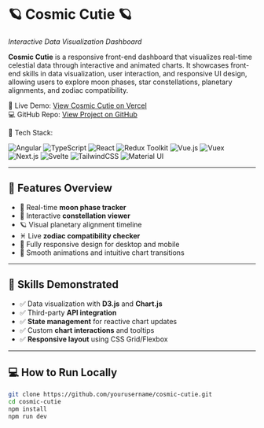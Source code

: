 # 🪐 Cosmic Cutie 🪐
*Interactive Data Visualization Dashboard*

**Cosmic Cutie** is a responsive front-end dashboard that visualizes real-time celestial data through interactive and animated charts. It showcases front-end skills in data visualization, user interaction, and responsive UI design, allowing users to explore moon phases, star constellations, planetary alignments, and zodiac compatibility.

🔗 Live Demo: [View Cosmic Cutie on Vercel](https://your-vercel-link.vercel.app)  
💻 GitHub Repo: [View Project on GitHub](https://github.com/breyhanaariel/cosmic-cutie)

🚀 Tech Stack: 

![Angular](https://img.shields.io/badge/Angular-DD0031?logo=angular&logoColor=white) ![TypeScript](https://img.shields.io/badge/TypeScript-3178C6?logo=typescript&logoColor=white) ![React](https://img.shields.io/badge/React-61DAFB?logo=react&logoColor=black) ![Redux Toolkit](https://img.shields.io/badge/Redux%20Toolkit-764ABC?logo=redux&logoColor=white) ![Vue.js](https://img.shields.io/badge/Vue.js-42B883?logo=vue.js&logoColor=white) ![Vuex](https://img.shields.io/badge/Vuex-35495E?logo=vue.js&logoColor=white) ![Next.js](https://img.shields.io/badge/Next.js-000000?logo=next.js&logoColor=white) ![Svelte](https://img.shields.io/badge/Svelte-FF3E00?logo=svelte&logoColor=white) ![TailwindCSS](https://img.shields.io/badge/TailwindCSS-06B6D4?logo=tailwindcss&logoColor=white) ![Material UI](https://img.shields.io/badge/Material%20UI-007FFF?logo=mui&logoColor=white)

---

## 🔧 Features Overview

- 🌙 Real-time **moon phase tracker**
- 🌌 Interactive **constellation viewer**
- 🪐 Visual planetary alignment timeline
- ♓ Live **zodiac compatibility checker**
- 📱 Fully responsive design for desktop and mobile
- 🎨 Smooth animations and intuitive chart transitions

---

## 🎯 Skills Demonstrated

- ✅ Data visualization with **D3.js** and **Chart.js**
- ✅ Third-party **API integration**
- ✅ **State management** for reactive chart updates
- ✅ Custom **chart interactions** and tooltips
- ✅ **Responsive layout** using CSS Grid/Flexbox

---

## 💻 How to Run Locally

```bash
git clone https://github.com/yourusername/cosmic-cutie.git
cd cosmic-cutie
npm install
npm run dev
